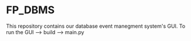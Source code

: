 # FP_DBMS
This repository contains our database event manegment system's GUI.
To run the GUI --> build --> main.py
